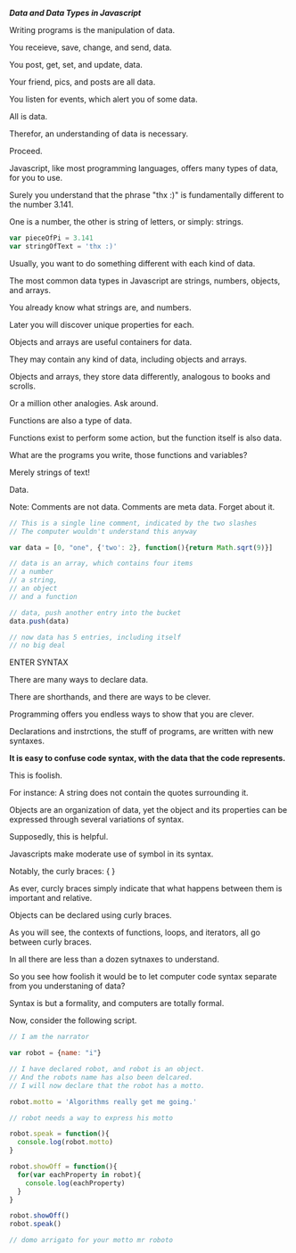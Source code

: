 ___Data and Data Types in Javascript___

Writing programs is the manipulation of data.

You receieve, save, change, and send, data.

You post, get, set, and update, data.

Your friend, pics, and posts are all data.

You listen for events, which alert you of some data.

All is data.

Therefor, an understanding of data is necessary.  

Proceed.

Javascript, like most programming languages, offers many types of data, for you to use.

Surely you understand that the phrase "thx :)" is fundamentally different to the number 3.141.

One is a number, the other is string of letters, or simply: strings.

```js
var pieceOfPi = 3.141
var stringOfText = 'thx :)'
```

Usually, you want to do something different with each kind of data.

The most common data types in Javascript are strings, numbers, objects, and arrays.

You already know what strings are, and numbers.  

Later you will discover unique properties for each.

Objects and arrays are useful containers for data.

They may contain any kind of data, including objects and arrays.

Objects and arrays, they store data differently, analogous to books and scrolls.

Or a million other analogies.  Ask around.

Functions are also a type of data. 

Functions exist to perform some action, but the function itself is also data.

What are the programs you write, those functions and variables?  

Merely strings of text!

Data.

Note:  Comments are not data.  Comments are meta data.  Forget about it.

```js
// This is a single line comment, indicated by the two slashes
// The computer wouldn't understand this anyway

var data = [0, "one", {'two': 2}, function(){return Math.sqrt(9)}]

// data is an array, which contains four items
// a number
// a string,
// an object
// and a function

// data, push another entry into the bucket
data.push(data)

// now data has 5 entries, including itself
// no big deal

```

ENTER SYNTAX

There are many ways to declare data.

There are shorthands, and there are ways to be clever.

Programming offers you endless ways to show that you are clever.

Declarations and instrctions, the stuff of programs, are written with new syntaxes.

__It is easy to confuse code syntax, with the data that the code represents.__

This is foolish.

For instance: A string does not contain the quotes surrounding it.

Objects are an organization of data, yet the object and its properties can be expressed through several variations of syntax.

Supposedly, this is helpful.

Javascripts make moderate use of symbol in its syntax.

Notably, the curly braces: { } 

As ever, curcly braces simply indicate that what happens between them is important and relative.

Objects can be declared using curly braces.

As you will see, the contexts of functions, loops, and iterators, all go between curly braces.

In all there are less than a dozen sytnaxes to understand.  

So you see how foolish it would be to let computer code syntax separate from you understaning of data?

Syntax is but a formality, and computers are totally formal.

Now, consider the following script.

```js
// I am the narrator

var robot = {name: "i"} 

// I have declared robot, and robot is an object.
// And the robots name has also been delcared.
// I will now declare that the robot has a motto.

robot.motto = 'Algorithms really get me going.'

// robot needs a way to express his motto

robot.speak = function(){
  console.log(robot.motto)
}

robot.showOff = function(){
  for(var eachProperty in robot){
    console.log(eachProperty)
  }
}

robot.showOff()
robot.speak()

// domo arrigato for your motto mr roboto
```
